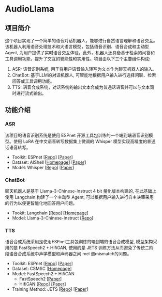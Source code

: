 # AudioLlama
## 项目简介
这个项目实现了一个简单的语音对话机器人，能够进行自然语言理解和语音交互。该机器人利用语音处理技术和大语言模型，包括语音识别、语音合成和主动型Agent, 为用户提供了实时语音交互体验。此外，机器人还具备基于检索的问答和工具调用功能，提升了交互的智能性和实用性。项目由以下三个主要组件构成:
1. ASR: 语音识别系统, 用于将用户语音输入转写为文本作为聊天机器人的输入。
2. ChatBot: 基于LLM的对话机器人, 可智能地根据用户输入进行选择闲聊、检索回答或工具调用功能。
3. TTS: 语音合成系统，对话系统的输出文本合成为普通话语音并可以与文本同时进行流式输出。

## 功能介绍
### ASR
该项目的语音识别系统是使用 ESPnet 开源工具包训练的一个端到端语音识别模型。使用 LoRA 在中文语音转写数据集上微调的 Whisper 模型实现高精度的普通话语音转写。
* Toolkit: ESPnet [[Repo](https://github.com/espnet/espnet)] [[Paper](https://arxiv.org/abs/1804.00015)]
* Dataset: AIShell [[Homepage](https://www.openslr.org/33/)] [[Paper](https://arxiv.org/abs/1709.05522)]
* Model: Whisper [[Repo](https://github.com/openai/whisper)] [[Paper](https://arxiv.org/abs/2212.04356)]

### ChatBot
聊天机器人是基于 Llama-3-Chinese-Instruct 4 bit 量化版本构建的, 在此基础上使用 Langchain 构建了一个主动型 Agent, 可以根据用户输入进行自主决策采用的行为以便更智能化地回答用户问题。
* Tookit: Langchain [[Repo](https://github.com/langchain-ai/langchain)] [[Homepage](https://www.langchain.com/)]
* Model: Llama-3-Chinese-Instruct [[Repo](https://github.com/ymcui/Chinese-LLaMA-Alpaca-3)]
### TTS
语音合成系统采用是使用ESPnet工具包训练的端到端的语音合成模型, 模型架构采用的是 FastSpeech2 + HifiGAN, 使用的是 JETS 训练方法从而避免了传统二阶段语音合成系统中声学模型和声码器之间 mel 谱mismatch的问题。
* Toolkit: ESPnet [[Repo](https://github.com/espnet/espnet)] [[Paper](https://arxiv.org/abs/1804.00015)]
* Dataset: CSMSC [[Homepage](https://www.data-baker.com/open_source.html)]
* Model: FastSpeech2 + HifiGAN
  * FastSpeech2 [[Paper](https://arxiv.org/abs/2006.04558)]
  * HifiGAN [[Repo](https://github.com/jik876/hifi-gan)] [[Paper](https://arxiv.org/abs/2010.05646)]
* Training Method: JETS [[Repo](https://github.com/imdanboy/jets)] [[Paper](https://arxiv.org/abs/2203.16852)]
